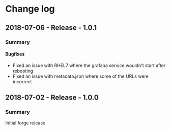 # Change log

## 2018-07-06 - Release - 1.0.1
### Summary

#### Bugfixes
- Fixed an issue with RHEL7 where the grafana service wouldn't start after rebooting
- Fixed an issue with metadata.json where some of the URLs were incorrect

## 2018-07-02 - Release - 1.0.0
### Summary

Initial forge release

